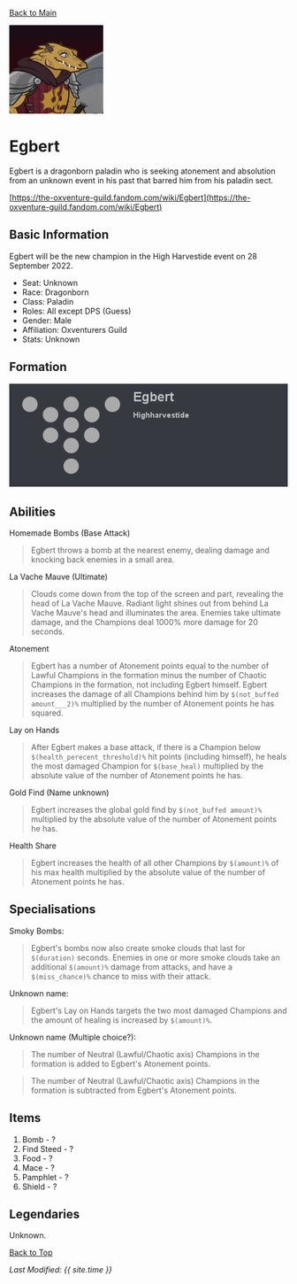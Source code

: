 [Back to Main](index.md)

![Profile Picture](images/profile_egbert.png)
# Egbert
Egbert is a dragonborn paladin who is seeking atonement and absolution from an unknown event in his past that barred him from his paladin sect.

[https://the-oxventure-guild.fandom.com/wiki/Egbert](https://the-oxventure-guild.fandom.com/wiki/Egbert)

## Basic Information
Egbert will be the new champion in the High Harvestide event on 28 September 2022.

* Seat: Unknown
* Race: Dragonborn
* Class: Paladin
* Roles: All except DPS (Guess)
* Gender: Male
* Affiliation: Oxventurers Guild
* Stats: Unknown

## Formation
![Formation Layout](images/formation_egbert.png)

## Abilities
Homemade Bombs (Base Attack)
> Egbert throws a bomb at the nearest enemy, dealing damage and knocking back enemies in a small area.

La Vache Mauve (Ultimate)
> Clouds come down from the top of the screen and part, revealing the head of La Vache Mauve. Radiant light shines out from behind La Vache Mauve's head and illuminates the area. Enemies take ultimate damage, and the Champions deal 1000% more damage for 20 seconds.

Atonement
> Egbert has a number of Atonement points equal to the number of Lawful Champions in the formation minus the number of Chaotic Champions in the formation, not including Egbert himself. Egbert increases the damage of all Champions behind him by `$(not_buffed amount___2)%` multiplied by  the number of Atonement points he has squared.

Lay on Hands
> After Egbert makes a base attack, if there is a Champion below `$(health_perecent_threshold)%` hit points (including himself), he heals the most damaged Champion for `$(base_heal)` multiplied by the absolute value of the number of Atonement points he has.

Gold Find (Name unknown)
> Egbert increases the global gold find by `$(not_buffed amount)%` multiplied by the absolute value of the number of Atonement points he has.

Health Share
> Egbert increases the health of all other Champions by `$(amount)%` of his max health multiplied by the absolute value of the number of Atonement points he has.

## Specialisations
Smoky Bombs:
> Egbert's bombs now also create smoke clouds that last for `$(duration)` seconds. Enemies in one or more smoke clouds take an additional `$(amount)%` damage from attacks, and have a `$(miss_chance)%` chance to miss with their attack.

Unknown name:
> Egbert's Lay on Hands targets the two most damaged Champions and the amount of healing is increased by `$(amount)%`.

Unknown name (Multiple choice?):
> The number of Neutral (Lawful/Chaotic axis) Champions in the formation is added to Egbert's Atonement points.

> The number of Neutral (Lawful/Chaotic axis) Champions in the formation is subtracted from Egbert's Atonement points.

## Items

1. Bomb - ?
2. Find Steed - ?
3. Food - ?
4. Mace - ?
5. Pamphlet - ?
6. Shield - ?

## Legendaries
Unknown.

[Back to Top](#top)

*Last Modified: {{ site.time }}*
